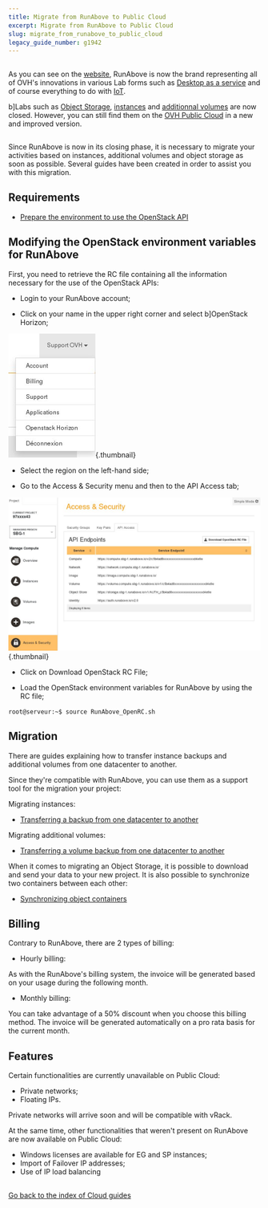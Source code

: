 ```yaml
---
title: Migrate from RunAbove to Public Cloud
excerpt: Migrate from RunAbove to Public Cloud
slug: migrate_from_runabove_to_public_cloud
legacy_guide_number: g1942
---
```



## 
As you can see on the [website](https://www.runabove.com/index.xml), RunAbove is now the brand representing all of OVH's innovations in various Lab forms such as [Desktop as a service](https://www.runabove.com/deskaas.xml) and of course everything to do with [IoT](https://www.runabove.com/iot-paas-timeseries.xml).

b]Labs such as [Object Storage](https://www.runabove.com/cloud-storage.xml), [instances](https://www.runabove.com/cloud-instance.xml) and [additionnal volumes](https://www.runabove.com/cloud-disks.xml) are now closed. However, you can still find them on the [OVH Public Cloud](https://www.ovh.com/us/cloud/) in a new and improved version.


## 
Since RunAbove is now in its closing phase, it is necessary to migrate your activities based on instances, additional volumes and object storage as soon as possible. Several guides have been created in order to assist you with this migration.


## Requirements

- [Prepare the environment to use the OpenStack API]({legacy}1851)




## Modifying the OpenStack environment variables for RunAbove
First, you need to retrieve the RC file containing all the information necessary for the use of the OpenStack APIs:


- Login to your RunAbove account;

- Click on your name in the upper right corner and select b]OpenStack Horizon;



![](images/img_3038.jpg){.thumbnail}

- Select the region on the left-hand side;

- Go to the Access & Security menu and then to the API Access tab;



![](images/img_3039.jpg){.thumbnail}

- Click on Download OpenStack RC File;

- Load the OpenStack environment variables for RunAbove by using the RC file;


```
root@serveur:~$ source RunAbove_OpenRC.sh
```





## Migration
There are guides explaining how to transfer instance backups and additional volumes from one datacenter to another.

Since they're compatible with RunAbove, you can use them as a support tool for the migration your project:

Migrating instances:


- [Transferring a backup from one datacenter to another]({legacy}1853)


Migrating additional volumes:

- [Transferring a volume backup from one datacenter to another]({legacy}1941)


When it comes to migrating an Object Storage, it is possible to download and send your data to your new project. It is also possible to synchronize two containers between each other:


- [Synchronizing object containers]({legacy}1919)




## Billing
Contrary to RunAbove, there are 2 types of billing:


- Hourly billing: 

As with the RunAbove's billing system, the invoice will be generated based on your usage during the following month.


- Monthly billing: 

You can take advantage of a 50% discount when you choose this billing method. The invoice will be generated automatically on a pro rata basis for the current month.


## Features
Certain functionalities are currently unavailable on Public Cloud:


- Private networks;
- Floating IPs.


Private networks will arrive soon and will be compatible with vRack.

At the same time, other functionalities that weren't present on RunAbove are now available on Public Cloud:


- Windows licenses are available for EG and SP instances;
- Import of Failover IP addresses;
- Use of IP load balancing




## 
[Go back to the index of Cloud guides]({legacy}1785)

